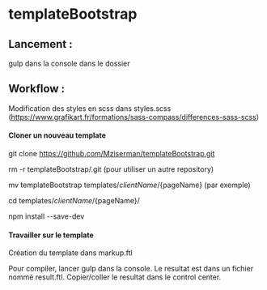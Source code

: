 # templateBootstrap

## Lancement : 
gulp
dans la console dans le dossier

## Workflow : 
Modification des styles en scss dans styles.scss (https://www.grafikart.fr/formations/sass-compass/differences-sass-scss)
#### Cloner un nouveau template
git clone https://github.com/Mziserman/templateBootstrap.git

rm -r templateBootstrap/.git (pour utiliser un autre repository)

mv templateBootstrap templates/${clientName}/${pageName} (par exemple)

cd templates/${clientName}/${pageName}/

npm install --save-dev

#### Travailler sur le template 
Création du template dans markup.ftl

Pour compiler, lancer gulp dans la console.
Le resultat est dans un fichier nommé result.ftl.
Copier/coller le resultat dans le control center.

